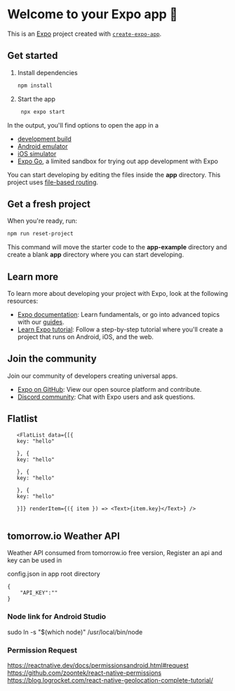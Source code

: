 # Welcome to your Expo app 👋

This is an [Expo](https://expo.dev) project created with [`create-expo-app`](https://www.npmjs.com/package/create-expo-app).

## Get started

1. Install dependencies

   ```bash
   npm install
   ```

2. Start the app

   ```bash
    npx expo start
   ```

In the output, you'll find options to open the app in a

- [development build](https://docs.expo.dev/develop/development-builds/introduction/)
- [Android emulator](https://docs.expo.dev/workflow/android-studio-emulator/)
- [iOS simulator](https://docs.expo.dev/workflow/ios-simulator/)
- [Expo Go](https://expo.dev/go), a limited sandbox for trying out app development with Expo

You can start developing by editing the files inside the **app** directory. This project uses [file-based routing](https://docs.expo.dev/router/introduction).

## Get a fresh project

When you're ready, run:

```bash
npm run reset-project
```

This command will move the starter code to the **app-example** directory and create a blank **app** directory where you can start developing.

## Learn more

To learn more about developing your project with Expo, look at the following resources:

- [Expo documentation](https://docs.expo.dev/): Learn fundamentals, or go into advanced topics with our [guides](https://docs.expo.dev/guides).
- [Learn Expo tutorial](https://docs.expo.dev/tutorial/introduction/): Follow a step-by-step tutorial where you'll create a project that runs on Android, iOS, and the web.

## Join the community

Join our community of developers creating universal apps.

- [Expo on GitHub](https://github.com/expo/expo): View our open source platform and contribute.
- [Discord community](https://chat.expo.dev): Chat with Expo users and ask questions.


## Flatlist

```
   <FlatList data={[{
   key: "hello"

   }, {
   key: "hello"

   }, {
   key: "hello"

   }, {
   key: "hello"

   }]} renderItem={({ item }) => <Text>{item.key}</Text>} />
   
```

## tomorrow.io Weather API

Weather API consumed from tomorrow.io free version, 
Register an api and key can be used in 

config.json in app root directory

```
{
    "API_KEY":""
}
```

### Node link for Android Studio

sudo ln -s "$(which node)" /usr/local/bin/node


### Permission Request
https://reactnative.dev/docs/permissionsandroid.html#request
https://github.com/zoontek/react-native-permissions
https://blog.logrocket.com/react-native-geolocation-complete-tutorial/
